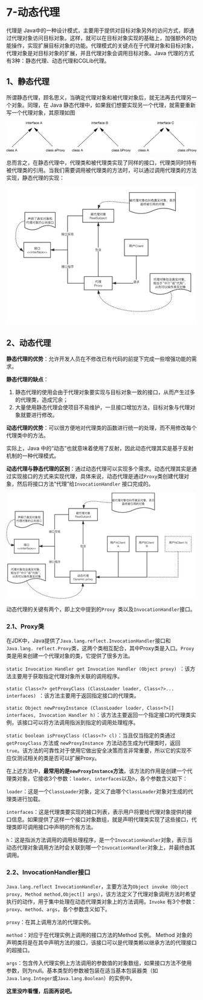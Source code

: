 # 7-动态代理

代理是 Java中的一种设计模式，主要用于提供对目标对象另外的访问方式，即通过代理对象访问目标对象。这样，就可以在目标对象实现的基础上，加强额外的功能操作，实现扩展目标对象的功能。代理模式的关键点在于代理对象和目标对象，代理对象是对目标对象的扩展，并且代理对象会调用目标对象。Java 代理的方式有3种：静态代理、动态代理和CGLib代理。

## 1、静态代理

所谓静态代理，顾名思义，当确定代理对象和被代理对象后，就无法再去代理另一个对象。同理，在 Java 静态代理中，如果我们想要实现另一个代理，就需要重新写一个代理对象，其原理如图

![img](./img/7-DynamicProxy/epub_40869976_146.jpeg)



总而言之，在静态代理中，代理类和被代理类实现了同样的接口，代理类同时持有被代理类的引用。当我们需要调用被代理类的方法时，可以通过调用代理类的方法实现，静态代理的实现：

![img](./img/7-DynamicProxy/epub_40869976_147.jpeg)

## 2、动态代理

**静态代理的优势**：允许开发人员在不修改已有代码的前提下完成一些增强功能的需求。

**静态代理的缺点**：

1. 静态代理的使用会由于代理对象要实现与目标对象一致的接口，从而产生过多的代理类，造成冗余；
2. 大量使用静态代理会使项目不易维护，一旦接口增加方法，目标对象与代理对象就要进行修改。

**动态代理的优势**：可以很方便地对代理类的函数进行统一的处理，而不用修改每个代理类中的方法。

实际上，Java 中的“动态”也就意味着使用了反射，因此动态代理其实是基于反射机制的一种代理模式。

**动态代理与静态代理的区别**：通过动态代理可以实现多个需求。动态代理其实是通过实现接口的方式来实现代理，具体来说，动态代理是通过`Proxy`类创建代理对象，然后将接口方法“代理”给`InvocationHandler` 接口完成的。

![img](./img/7-DynamicProxy/epub_40869976_148.jpeg)

动态代理的关键有两个，即上文中提到的`Proxy `类以及`InvocationHandler`接口。

### 2.1、Proxy类

在JDK中，Java提供了`Java.lang.reflect.InvocationHandler`接口和`Java.lang. reflect.Proxy`类，这两个类相互配合，其中Proxy类是入口。`Proxy`类是用来创建一个代理对象的类，它提供了很多方法。

`static Invocation Handler get Invocation Handler (Object proxy) `：该方法主要用于获取指定代理对象所关联的调用程序。

`static Class<?> getProxyClass (ClassLoader loader, Class<?>... interfaces) `：该方法主要用于返回指定接口的代理类。

`static Object newProxyInstance (ClassLoader loader, Class<?>[] interfaces, Invocation Handler h)`：该方法主要返回一个指定接口的代理类实例，该接口可以将方法调用指派到指定的调用处理程序。

`static boolean isProxyClass (Class<?> cl)`：当且仅当指定的类通过 `getProxyClass` 方法或 `newProxyInstance `方法动态生成为代理类时，返回 `true`。该方法的可靠性对于使用它做出安全决策而言非常重要，所以它的实现不应仅测试相关的类是否可以扩展Proxy。

在上述方法中，**最常用的是`newProxyInstance`方法**，该方法的作用是创建一个代理类对象，它接收3个参数：`loader`、`interfaces`以及`h`，各个参数含义如下：

`loader`：这是一个`ClassLoader`对象，定义了由哪个`ClassLoader`对象对生成的代理类进行加载。

`interfaces`：这是代理类要实现的接口列表，表示用户将要给代理对象提供的接口信息。如果提供了这样一个接口对象数组，就是声明代理类实现了这些接口，代理类即可调用接口中声明的所有方法。

`h`：这是指派方法调用的调用处理程序，是一个`InvocationHandler`对象，表示当动态代理对象调用方法时会关联到哪一个`InvocationHandler`对象上，并最终由其调用。

### 2.2、InvocationHandler接口

`Java.lang.reflect InvocationHandler`，主要方法为`Object invoke（Object proxy, Method method,Object[] args）`，该方法定义了代理对象调用方法时希望执行的动作，用于集中处理在动态代理类对象上的方法调用。`Invoke` 有3个参数：`proxy`、`method`、`args`，各个参数含义如下。

`proxy`：在其上调用方法的代理实例。

`method`：对应于在代理实例上调用的接口方法的Method 实例。 Method 对象的声明类将是在其中声明方法的接口，该接口可以是代理类赖以继承方法的代理接口的超接口。

`args`：包含传入代理实例上方法调用的参数值的对象数组，如果接口方法不使用参数，则为null。基本类型的参数被包装在适当基本包装器类（如`Java.lang.Integer`或`Java.lang.Boolean`）的实例中。



**这里没咋看懂，后面再说吧。**

